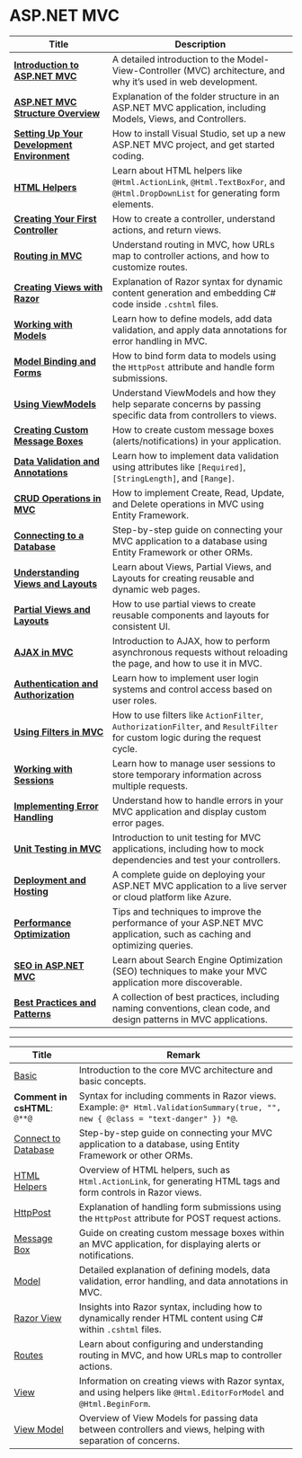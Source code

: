 # **ASP.NET MVC**

| Title                                   | Description                                                                                                            |
| --------------------------------------- | ---------------------------------------------------------------------------------------------------------------------- |
| **[Introduction to ASP.NET MVC](https://github.com/potatoscript/asp.net.mvc/wiki/Basic)** | A detailed introduction to the Model-View-Controller (MVC) architecture, and why it’s used in web development.        |
| **[ASP.NET MVC Structure Overview](https://github.com/potatoscript/asp.net.mvc/wiki/Structure)** | Explanation of the folder structure in an ASP.NET MVC application, including Models, Views, and Controllers.           |
| **[Setting Up Your Development Environment](https://github.com/potatoscript/asp.net.mvc/wiki/Setup)** | How to install Visual Studio, set up a new ASP.NET MVC project, and get started coding.                               |
| **[HTML Helpers](https://github.com/potatoscript/asp.net.mvc/wiki/HTML-Helpers)**    | Learn about HTML helpers like `@Html.ActionLink`, `@Html.TextBoxFor`, and `@Html.DropDownList` for generating form elements. |
| **[Creating Your First Controller](https://github.com/potatoscript/asp.net.mvc/wiki/Create-Controller)** | How to create a controller, understand actions, and return views.                                                     |
| **[Routing in MVC](https://github.com/potatoscript/asp.net.mvc/wiki/Routes)**       | Understand routing in MVC, how URLs map to controller actions, and how to customize routes.                           |
| **[Creating Views with Razor](https://github.com/potatoscript/asp.net.mvc/wiki/Razor-View)** | Explanation of Razor syntax for dynamic content generation and embedding C# code inside `.cshtml` files.               |
| **[Working with Models](https://github.com/potatoscript/asp.net.mvc/wiki/Model)**  | Learn how to define models, add data validation, and apply data annotations for error handling in MVC.                |
| **[Model Binding and Forms](https://github.com/potatoscript/asp.net.mvc/wiki/HttpPost)** | How to bind form data to models using the `HttpPost` attribute and handle form submissions.                            |
| **[Using ViewModels](https://github.com/potatoscript/asp.net.mvc/wiki/View-Model)** | Understand ViewModels and how they help separate concerns by passing specific data from controllers to views.         |
| **[Creating Custom Message Boxes](https://github.com/potatoscript/asp.net.mvc/wiki/MessageBox)** | How to create custom message boxes (alerts/notifications) in your application.                                         |
| **[Data Validation and Annotations](https://github.com/potatoscript/asp.net.mvc/wiki/Validation)** | Learn how to implement data validation using attributes like `[Required]`, `[StringLength]`, and `[Range]`.            |
| **[CRUD Operations in MVC](https://github.com/potatoscript/asp.net.mvc/wiki/CRUD)** | How to implement Create, Read, Update, and Delete operations in MVC using Entity Framework.                           |
| **[Connecting to a Database](https://github.com/potatoscript/asp.net.mvc/wiki/Connect-Database)** | Step-by-step guide on connecting your MVC application to a database using Entity Framework or other ORMs.             |
| **[Understanding Views and Layouts](https://github.com/potatoscript/asp.net.mvc/wiki/View)** | Learn about Views, Partial Views, and Layouts for creating reusable and dynamic web pages.                           |
| **[Partial Views and Layouts](https://github.com/potatoscript/asp.net.mvc/wiki/PartialView-Layouts)** | How to use partial views to create reusable components and layouts for consistent UI.                                |
| **[AJAX in MVC](https://github.com/potatoscript/asp.net.mvc/wiki/Ajax)** | Introduction to AJAX, how to perform asynchronous requests without reloading the page, and how to use it in MVC.      |
| **[Authentication and Authorization](https://github.com/potatoscript/asp.net.mvc/wiki/Authentication)** | Learn how to implement user login systems and control access based on user roles.                                    |
| **[Using Filters in MVC](https://github.com/potatoscript/asp.net.mvc/wiki/Filters)** | How to use filters like `ActionFilter`, `AuthorizationFilter`, and `ResultFilter` for custom logic during the request cycle. |
| **[Working with Sessions](https://github.com/potatoscript/asp.net.mvc/wiki/Sessions)** | Learn how to manage user sessions to store temporary information across multiple requests.                           |
| **[Implementing Error Handling](https://github.com/potatoscript/asp.net.mvc/wiki/ErrorHandling)** | Understand how to handle errors in your MVC application and display custom error pages.                               |
| **[Unit Testing in MVC](https://github.com/potatoscript/asp.net.mvc/wiki/UnitTest)** | Introduction to unit testing for MVC applications, including how to mock dependencies and test your controllers.       |
| **[Deployment and Hosting](https://github.com/potatoscript/asp.net.mvc/wiki/Deployment)** | A complete guide on deploying your ASP.NET MVC application to a live server or cloud platform like Azure.            |
| **[Performance Optimization](https://github.com/potatoscript/asp.net.mvc/wiki/Optimization)** | Tips and techniques to improve the performance of your ASP.NET MVC application, such as caching and optimizing queries. |
| **[SEO in ASP.NET MVC](https://github.com/potatoscript/asp.net.mvc/wiki/SEO)** | Learn about Search Engine Optimization (SEO) techniques to make your MVC application more discoverable.               |
| **[Best Practices and Patterns](https://github.com/potatoscript/asp.net.mvc/wiki/BestPractices)** | A collection of best practices, including naming conventions, clean code, and design patterns in MVC applications.     |



---

| Title                             | Remark                                                                                                      |
| --------------------------------- | ------------------------------------------------------------------------------------------------------------ |
| [Basic](https://github.com/potatoscript/asp.net.mvc/wiki/Basic)              | Introduction to the core MVC architecture and basic concepts.                                                  |
| **Comment in csHTML**: `@**@`      | Syntax for including comments in Razor views. Example: `@* Html.ValidationSummary(true, "", new { @class = "text-danger" }) *@`. |
| [Connect to Database](https://github.com/potatoscript/asp.net.mvc/wiki/Connect-Database) | Step-by-step guide on connecting your MVC application to a database, using Entity Framework or other ORMs.   |
| [HTML Helpers](https://github.com/potatoscript/asp.net.mvc/wiki/HTML-Helpers)    | Overview of HTML helpers, such as `Html.ActionLink`, for generating HTML tags and form controls in Razor views. |
| [HttpPost](https://github.com/potatoscript/asp.net.mvc/wiki/HttpPost)           | Explanation of handling form submissions using the `HttpPost` attribute for POST request actions.             |
| [Message Box](https://github.com/potatoscript/asp.net.mvc/wiki/MessageBox)      | Guide on creating custom message boxes within an MVC application, for displaying alerts or notifications.     |
| [Model](https://github.com/potatoscript/asp.net.mvc/wiki/Model)                | Detailed explanation of defining models, data validation, error handling, and data annotations in MVC.        |
| [Razor View](https://github.com/potatoscript/asp.net.mvc/wiki/Razor-View)       | Insights into Razor syntax, including how to dynamically render HTML content using C# within `.cshtml` files.  |
| [Routes](https://github.com/potatoscript/asp.net.mvc/wiki/Routes)              | Learn about configuring and understanding routing in MVC, and how URLs map to controller actions.             |
| [View](https://github.com/potatoscript/asp.net.mvc/wiki/View)                  | Information on creating views with Razor syntax, and using helpers like `@Html.EditorForModel` and `@Html.BeginForm`. |
| [View Model](https://github.com/potatoscript/asp.net.mvc/wiki/View-Model)      | Overview of View Models for passing data between controllers and views, helping with separation of concerns.  |
